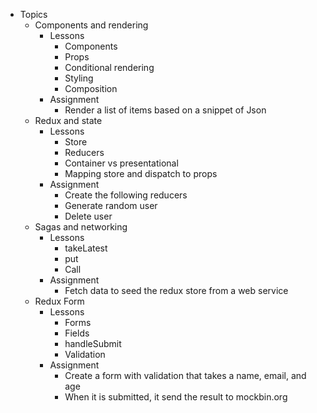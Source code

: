 * Topics
  * Components and rendering
    * Lessons
      * Components
      * Props
      * Conditional rendering
      * Styling
      * Composition
    * Assignment
      * Render a list of items based on a snippet of Json
  * Redux and state
    * Lessons
      * Store
      * Reducers
      * Container vs presentational
      * Mapping store and dispatch to props
    * Assignment
      * Create the following reducers
      * Generate random user
      * Delete user
  * Sagas and networking
    * Lessons
      * takeLatest
      * put
      * Call
    * Assignment
      * Fetch data to seed the redux store from a web service
  * Redux Form
    * Lessons
      * Forms
      * Fields
      * handleSubmit
      * Validation
    * Assignment
      * Create a form with validation that takes a name, email, and age
      * When it is submitted, it send the result to mockbin.org
